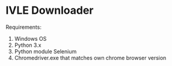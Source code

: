 # IVLE Downloader

Requirements:
1) Windows OS 
2) Python 3.x
3) Python module Selenium
4) Chromedriver.exe that matches own chrome browser version
